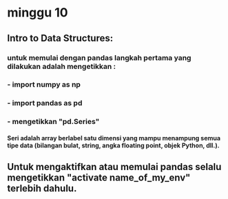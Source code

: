 # minggu 10



## Intro to Data Structures:
### untuk memulai dengan pandas langkah pertama yang dilakukan adalah mengetikkan :
### - import numpy as np
### - import pandas as pd
### - mengetikkan "pd.Series"
#### Seri adalah array berlabel satu dimensi yang mampu menampung semua tipe data (bilangan bulat, string, angka floating point, objek Python, dll.).

## Untuk mengaktifkan atau memulai pandas selalu mengetikkan "activate name_of_my_env" terlebih dahulu.